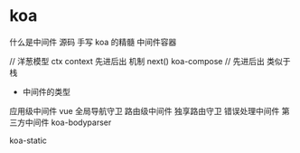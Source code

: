 # koa

什么是中间件
源码 手写
koa 的精髓
中间件容器

// 洋葱模型
ctx context
先进后出 机制 next()
koa-compose
// 先进后出 类似于 栈

- 中间件的类型

应用级中间件 vue 全局导航守卫
路由级中间件 独享路由守卫
错误处理中间件
第三方中间件 koa-bodyparser

koa-static
